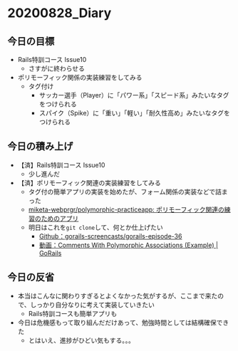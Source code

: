 # 20200828_Diary

## 今日の目標

- Rails特訓コース Issue10
  - さすがに終わらせる
- ポリモーフィック関係の実装練習をしてみる
  - タグ付け
    - サッカー選手（Player）に「パワー系」「スピード系」みたいなタグをつけられる
    - スパイク（Spike）に「重い」「軽い」「耐久性高め」みたいなタグをつけられる

## 今日の積み上げ

- 【済】Rails特訓コース Issue10
  - 少し進んだ
- 【済】ポリモーフィック関連の実装練習をしてみる
  - タグ付の簡単アプリの実装を始めたが、フォーム関係の実装などで詰まった
  - [miketa\-webprgr/polymorphic\-practiceapp: ポリモーフィック関連の練習のためのアプリ](https://github.com/miketa-webprgr/polymorphic-practiceapp)
  - 明日はこれを`git clone`して、何とか仕上げたい
    - [Github：gorails\-screencasts/gorails\-episode\-36](https://github.com/gorails-screencasts/gorails-episode-36)
    - [動画：Comments With Polymorphic Associations \(Example\) \| GoRails](https://gorails.com/episodes/comments-with-polymorphic-associations)

## 今日の反省

- 本当はこんなに関わりすぎるとよくなかった気がするが、ここまで来たので、しっかり自分なりに考えて実装していきたい
  - Rails特訓コースも簡単アプリも
- 今日は危機感もって取り組んだだけあって、勉強時間としては結構確保できた
  - とはいえ、進捗がひどい気もする。。。
